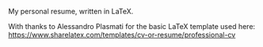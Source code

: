 My personal resume, written in LaTeX.

With thanks to Alessandro Plasmati for the basic LaTeX template used here: https://www.sharelatex.com/templates/cv-or-resume/professional-cv
